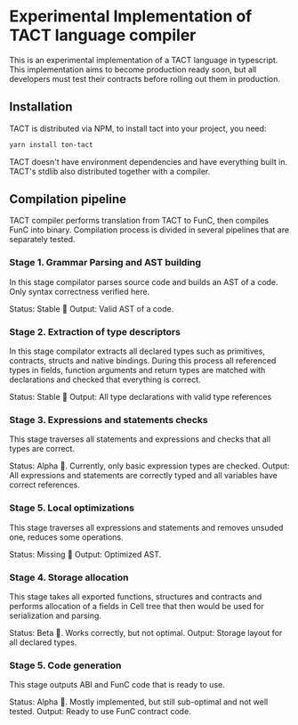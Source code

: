 # Experimental Implementation of TACT language compiler

This is an experimental implementation of a TACT language in typescript. This implementation aims to become production ready soon, but all developers must test their contracts before rolling out them in production.

## Installation

TACT is distributed via NPM, to install tact into your project, you need:

```bash
yarn install ton-tact
```

TACT doesn't have environment dependencies and have everything built in. TACT's stdlib also distributed together with a compiler.

## Compilation pipeline

TACT compiler performs translation from TACT to FunC, then compiles FunC into binary. Compilation process is divided in several pipelines that are separately tested.

### Stage 1. Grammar Parsing and AST building

In this stage compilator parses source code and builds an AST of a code. Only syntax correctness verified here.

Status: Stable 🚀
Output: Valid AST of a code.

### Stage 2. Extraction of type descriptors

In this stage compilator extracts all declared types such as primitives, contracts, structs and native bindings. During this process all referenced types in fields, function arguments and return types are matched with declarations and checked that everything is correct.

Status: Stable 🚀
Output: All type declarations with valid type references

### Stage 3. Expressions and statements checks

This stage traverses all statements and expressions and checks that all types are correct.

Status: Alpha 🛑. Currently, only basic expression types are checked.
Output: All expressions and statements are correctly typed and all variables have correct references.

### Stage 5. Local optimizations

This stage traverses all expressions and statements and removes unsuded one, reduces some operations.

Status: Missing 🧨
Output: Optimized AST.

### Stage 4. Storage allocation

This stage takes all exported functions, structures and contracts and performs allocation of a fields in Cell tree that then would be used for serialization and parsing.

Status: Beta 🛑. Works correctly, but not optimal.
Output: Storage layout for all declared types.

### Stage 5. Code generation

This stage outputs ABI and FunC code that is ready to use.

Status: Alpha 🛑. Mostly implemented, but still sub-optimal and not well tested.
Output: Ready to use FunC contract code.